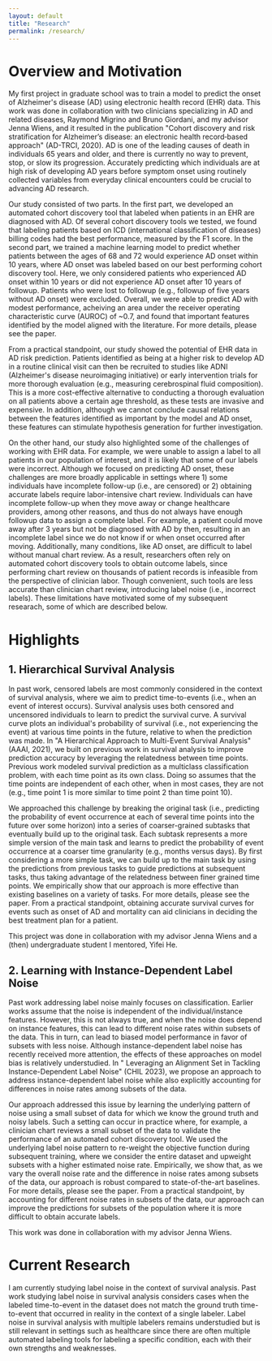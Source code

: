 ```yaml
---
layout: default
title: "Research"
permalink: /research/
---
```


# Overview and Motivation

My first project in graduate school was to train a model to predict the onset of Alzheimer's disease (AD) using electronic health record (EHR) data. This work was done in collaboration with two clinicians specializing in AD and related diseases, Raymond Migrino and Bruno Giordani, and my advisor Jenna Wiens, and it resulted in the publication "Cohort discovery and risk stratification for Alzheimer’s disease: an electronic health record‐based approach" (AD-TRCI, 2020). AD is one of the leading causes of death in individuals 65 years and older, and there is currently no way to prevent, stop, or slow its progression. Accurately predicting which individuals are at high risk of developing AD years before symptom onset using routinely collected variables from everyday clinical encounters could be crucial to advancing AD research.

Our study consisted of two parts. In the first part, we developed an automated cohort discovery tool that labeled when patients in an EHR are diagnosed with AD. Of several cohort discovery tools we tested, we found that labeling patients based on ICD (international classification of diseases) billing codes had the best performance, measured by the F1 score. In the second part, we trained a machine learning model to predict whether patients between the ages of 68 and 72 would experience AD onset within 10 years, where AD onset was labeled based on our best performing cohort discovery tool. Here, we only considered patients who experienced AD onset within 10 years or did not experience AD onset after 10 years of followup. Patients who were lost to followup (e.g., followup of five years without AD onset) were excluded. Overall, we were able to predict AD with modest performance, acheiving an area under the receiver operating characteristic curve (AUROC) of ~0.7, and found that important features identified by the model aligned with the literature. For more details, please see the paper.

From a practical standpoint, our study showed the potential of EHR data in AD risk prediction. Patients identified as being at a higher risk to develop AD in a routine clinical visit can then be recruited to studies like ADNI (Alzheimer's disease neuroimaging initiative) or early intervention trials for more thorough evaluation (e.g., measuring cerebrospinal fluid composition). This is a more cost-effective alternative to conducting a thorough evaluation on all patients above a certain age threshold, as these tests are invasive and expensive. In addition, although we cannot conclude causal relations between the features identified as important by the model and AD onset, these features can stimulate hypothesis generation for further investigation. 

On the other hand, our study also highlighted some of the challenges of working with EHR data. For example, we were unable to assign a label to all patients in our population of interest, and it is likely that some of our labels were incorrect. Although we focused on predicting AD onset, these challenges are more broadly applicable in settings where 1) some individuals have incomplete follow-up (i.e., are censored) or 2) obtaining accurate labels require labor-intensive chart review. Individuals can have incomplete follow-up when they move away or change healthcare providers, among other reasons, and thus do not always have enough followup data to assign a complete label. For example, a patient could move away after 3 years but not be diagnosed with AD by then, resulting in an incomplete label since we do not know if or when onset occurred after moving. Additionally, many conditions, like AD onset, are difficult to label without manual chart review. As a result, researchers often rely on automated cohort discovery tools to obtain outcome labels, since performing chart review on thousands of patient records is infeasible from the perspective of clinician labor. Though convenient, such tools are less accurate than clinician chart review, introducing label noise (i.e., incorrect labels). These limitations have motivated some of my subsequent researach, some of which are described below.


# Highlights

## 1. Hierarchical Survival Analysis

In past work, censored labels are most commonly considered in the context of survival analysis, where we aim to predict time-to-events (i.e., when an event of interest occurs). Survival analysis uses both censored and uncensored individuals to learn to predict the survival curve. A survival curve plots an individual's probability of survival (i.e., not experiencing the event) at various time points in the future, relative to when the prediction was made. In "A Hierarchical Approach to Multi-Event Survival Analysis" (AAAI, 2021), we built on previous work in survival analysis to improve prediction accuracy by leveraging the relatedness between time points. Previous work modeled survival prediction as a multiclass classification problem, with each time point as its own class. Doing so assumes that the time points are independent of each other, when in most cases, they are not (e.g., time point 1 is more similar to time point 2 than time point 10).

We approached this challenge by breaking the original task (i.e., predicting the probability of event occurrence at each of several time points into the future over some horizon) into a series of coarser-grained subtasks that eventually build up to the original task. Each subtask represents a more simple version of the main task and learns to predict the probability of event occurrence at a coarser time granularity (e.g., months versus days). By first considering a more simple task, we can build up to the main task by using the predictions from previous tasks to guide predictions at subsequent tasks, thus taking advantage of the relatedness between finer grained time points. We empirically show that our approach is more effective than existing baselines on a variety of tasks. For more details, please see the paper. From a practical standpoint, obtaining accurate survival curves for events such as onset of AD and mortality can aid clinicians in deciding the best treatment plan for a patient. 

This project was done in collaboration with my advisor Jenna Wiens and a (then) undergraduate student I mentored, Yifei He.

## 2. Learning with Instance-Dependent Label Noise

Past work addressing label noise mainly focuses on classification. Earlier works assume that the noise is independent of the individual/instance features. However, this is not always true, and when the noise does depend on instance features, this can lead to different noise rates within subsets of the data. This in turn, can lead to biased model performance in favor of subsets with less noise. Although instance-dependent label noise has recently received more attention, the effects of these approaches on model bias is relatively understudied. In " Leveraging an Alignment Set in Tackling Instance-Dependent Label Noise" (CHIL 2023), we propose an approach to address instance-dependent label noise while also explicitly accounting for differences in noise rates among subsets of the data.

Our approach addressed this issue by learning the underlying pattern of noise using a small subset of data for which we know the ground truth and noisy labels. Such a setting can occur in practice where, for example, a clinician chart reviews a small subset of the data to validate the performance of an automated cohort discovery tool. We used the underlying label noise pattern to re-weight the objective function during subsequent training, where we consider the entire dataset and upweight subsets with a higher estimated noise rate. Empirically, we show that, as we vary the overall noise rate and the difference in noise rates among subsets of the data, our approach is robust compared to state-of-the-art baselines. For more details, please see the paper. From a practical standpoint, by accounting for different noise rates in subsets of the data, our approach can improve the predictions for subsets of the population where it is more difficult to obtain accurate labels.

This work was done in collaboration with my advisor Jenna Wiens.

# Current Research

I am currently studying label noise in the context of survival analysis. Past work studying label noise in survival analysis considers cases when the labeled time-to-event in the dataset does not match the ground truth time-to-event that occurred in reality in the context of a single labeler. Label noise in survival analysis with multiple labelers remains understudied but is still relevant in settings such as healthcare since there are often multiple automated labeling tools for labeling a specific condition, each with their own strengths and weaknesses.

